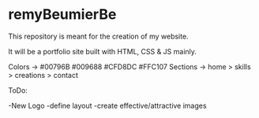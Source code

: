 # remyBeumierBe

This repository is meant for the creation of my website.

It will be a portfolio site built with HTML, CSS & JS mainly.

Colors -> #00796B #009688 #CFD8DC #FFC107
Sections -> home > skills > creations > contact

ToDo:

-New Logo
-define layout
-create effective/attractive images